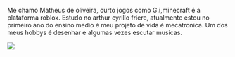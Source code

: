 Me chamo Matheus de oliveira, curto jogos como G.i,minecraft é a plataforma roblox.
Estudo no arthur cyrillo friere, atualmente estou no primeiro ano do ensino medio é meu projeto de vida é mecatronica.
Um dos meus hobbys é desenhar e algumas vezes escutar musicas.

![](https://preview.redd.it/shrek-the-bodybuilder-v0-fwsilzv3c74c1.jpg?width=1024&format=pjpg&auto=webp&s=52c5402aeabb590f6b34a9610da03fb8a6815975)
